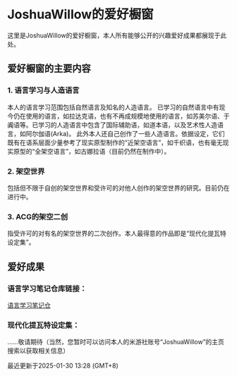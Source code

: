 # JoshuaWillow的爱好橱窗

这里是JoshuaWillow的爱好橱窗，本人所有能够公开的兴趣爱好成果都展现于此处。

## 爱好橱窗的主要内容

### 1. 语言学习与人造语言
本人的语言学习范围包括自然语言及知名的人造语言。
已学习的自然语言中有现今仍在使用的语言，如拉达克语，也有不再成规模地使用的语言，如苏美尔语、于阗语等。已学习的人造语言中包含了国际辅助语，如道本语，以及艺术性人造语言，如阿尔伽语(Arka)。
此外本人还自己创作了一些人造语言。依据设定，它们既有在语系层面少量参考了现实原型制作的“近架空语言”，如千织语，也有毫无现实原型的“全架空语言”，如古娜拉语（目前仍然在制作中）。
### 2. 架空世界
包括但不限于自创的架空世界和受许可的对他人创作的架空世界的研究。目前仍在进行中。
### 3. ACG的架空二创
指受许可的对有名的架空世界的二次创作。本人最得意的作品即是“现代化提瓦特设定集”。

## 爱好成果

### 语言学习笔记仓库链接：
[语言学习笔记仓](wseriesy.github.io/multilang-resource/)
### 现代化提瓦特设定集：
……敬请期待（当然，您暂时可以访问本人的米游社账号“JoshuaWillow”的主页搜索以获取相关信息）

最近更新于2025-01-30 13:28 (GMT+8)

